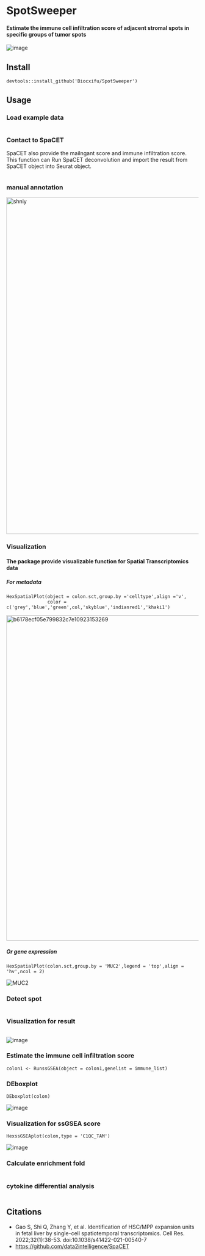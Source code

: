 # SpotSweeper
#### Estimate the immune cell infiltration score of adjacent stromal spots in specific groups of tumor spots
![image](https://user-images.githubusercontent.com/122006615/233296103-12f4cde2-51f3-4b52-9826-357f8d6bd913.png)



## Install
```
devtools::install_github('Biocxifu/SpotSweeper')
```  
## Usage

### Load example data
```

```
### Contact to SpaCET
SpaCET also provide the mailngant score and immune infiltration score.
This function can Run SpaCET deconvolution and import the result from SpaCET object into Seurat object.
```

```
### manual annotation
<img width="882" alt="shniy" src="https://user-images.githubusercontent.com/122006615/236437705-821f551d-3853-4e28-beed-6f1a2c445be0.png">

### Visualization
#### The package provide visualizable function for Spatial Transcriptomics data
##### *For metadata*
```
HexSpatialPlot(object = colon.sct,group.by ='celltype',align ='v',
               color = c('grey','blue','green',col,'skyblue','indianred1','khaki1')
```
<img width="852" alt="b6178ecf05e799832c7e10923153269" src="https://user-images.githubusercontent.com/122006615/233295037-a748a6d2-826c-4bf2-8a45-c2040a9783ac.png">

##### *Or gene expression*

```
HexSpatialPlot(colon.sct,group.by = 'MUC2',legend = 'top',align = 'hv',ncol = 2)
```
![MUC2](https://user-images.githubusercontent.com/122006615/233325374-3d4ae00c-d3ac-4cdc-97f1-1f312dd5cf81.png)
### Detect spot
```

```
### Visualization for result
```

```
![image](https://user-images.githubusercontent.com/122006615/235993210-3a841544-c772-4191-b2b1-55e456680756.png)


### Estimate the immune cell infiltration score
```
colon1 <- RunssGSEA(object = colon1,genelist = immune_list)

```

### DEboxplot
```
DEboxplot(colon)

```
![image](https://user-images.githubusercontent.com/122006615/233399369-7799a532-706a-4568-8cd6-ad1148519c84.png)

### Visualization for ssGSEA score
```
HexssGSEAplot(colon,type = 'C1QC_TAM')

```
![image](https://user-images.githubusercontent.com/122006615/233401762-76ee47aa-95de-4b4f-babf-c0da475f9752.png)


### Calculate enrichment fold
```
```
### cytokine differential analysis

```

```



## Citations
- Gao S, Shi Q, Zhang Y, et al. Identification of HSC/MPP expansion units in fetal liver by single-cell spatiotemporal transcriptomics. Cell Res. 2022;32(1):38-53. doi:10.1038/s41422-021-00540-7
- https://github.com/data2intelligence/SpaCET
